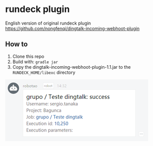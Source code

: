 # rundeck plugin
English version of original rundeck plugin https://github.com/nongfenqi/dingtalk-incoming-webhoot-plugin



## How to

1. Clone this repo
2. Build with: `gradle jar`
2. Copy the dingtalk-incoming-webhoot-plugin-1.1.jar to the `RUNDECK_HOME/libexc` directory

![](./doc/img/screenshot.png)
